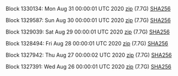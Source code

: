 Block 1330134: Mon Aug 31 00:00:01 UTC 2020 [zip](https://dash-bootstrap.ams3.digitaloceanspaces.com/mainnet/2020-08-31/bootstrap.dat.zip) (7.7G) [SHA256](https://dash-bootstrap.ams3.digitaloceanspaces.com/mainnet/2020-08-31/sha256.txt)

Block 1329587: Sun Aug 30 00:00:01 UTC 2020 [zip](https://dash-bootstrap.ams3.digitaloceanspaces.com/mainnet/2020-08-30/bootstrap.dat.zip) (7.7G) [SHA256](https://dash-bootstrap.ams3.digitaloceanspaces.com/mainnet/2020-08-30/sha256.txt)

Block 1329039: Sat Aug 29 00:00:01 UTC 2020 [zip](https://dash-bootstrap.ams3.digitaloceanspaces.com/mainnet/2020-08-29/bootstrap.dat.zip) (7.7G) [SHA256](https://dash-bootstrap.ams3.digitaloceanspaces.com/mainnet/2020-08-29/sha256.txt)

Block 1328494: Fri Aug 28 00:00:01 UTC 2020 [zip](https://dash-bootstrap.ams3.digitaloceanspaces.com/mainnet/2020-08-28/bootstrap.dat.zip) (7.7G) [SHA256](https://dash-bootstrap.ams3.digitaloceanspaces.com/mainnet/2020-08-28/sha256.txt)

Block 1327942: Thu Aug 27 00:00:02 UTC 2020 [zip](https://dash-bootstrap.ams3.digitaloceanspaces.com/mainnet/2020-08-27/bootstrap.dat.zip) (7.7G) [SHA256](https://dash-bootstrap.ams3.digitaloceanspaces.com/mainnet/2020-08-27/sha256.txt)

Block 1327391: Wed Aug 26 00:00:01 UTC 2020 [zip](https://dash-bootstrap.ams3.digitaloceanspaces.com/mainnet/2020-08-26/bootstrap.dat.zip) (7.7G) [SHA256](https://dash-bootstrap.ams3.digitaloceanspaces.com/mainnet/2020-08-26/sha256.txt)
